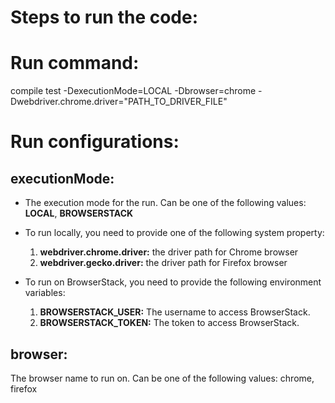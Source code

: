 # Steps to run the code:



# Run command:
compile test -DexecutionMode=LOCAL -Dbrowser=chrome -Dwebdriver.chrome.driver="PATH_TO_DRIVER_FILE"


# Run configurations:

## executionMode:
- The execution mode for the run. Can be one of the following values: **LOCAL**, **BROWSERSTACK**

- To run locally, you need to provide one of the following system property:
    1. **webdriver.chrome.driver:** the driver path for Chrome browser
    2. **webdriver.gecko.driver:** the driver path for Firefox browser

- To run on BrowserStack, you need to provide the following environment variables:
    1. **BROWSERSTACK_USER:** The username to access BrowserStack.
    2. **BROWSERSTACK_TOKEN:** The token to access BrowserStack.


## browser:
The browser name to run on. Can be one of the following values: chrome, firefox
